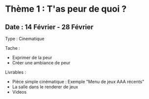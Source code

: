 # Thème 1 : T'as peur de quoi ?
## Date : 14 Février - 28 Février

Type : Cinematique

Tache :
 - Exprimer de la peur 
 - Créer une ambiance de peur

Livrables : 
- Pièce simple cinématique : Exemple "Menu de jeux AAA récents"
- La salle dans le renderer de jeux 
- Videos